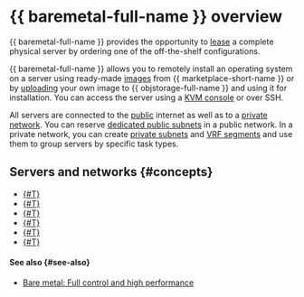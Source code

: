 # {{ baremetal-full-name }} overview

{{ baremetal-full-name }} provides the opportunity to [lease](../operations/servers/server-lease.md) a complete physical server by ordering one of the off-the-shelf configurations.

{{ baremetal-full-name }} allows you to remotely install an operating system on a server using ready-made [images](./images.md) from {{ marketplace-short-name }} or by [uploading](../operations/image-upload.md) your own image to {{ objstorage-full-name }} and using it for installation. You can access the server using a [KVM console](../operations/servers/server-kvm.md) or over SSH.

All servers are connected to the [public](./network.md#public-network) internet as well as to a [private network](./network.md#private-network). You can reserve [dedicated public subnets](./network.md#public-subnet) in a public network. In a private network, you can create [private subnets](./network.md#private-subnet) and [VRF segments](./network.md#vrf-segment) and use them to group servers by specific task types.

## Servers and networks {#concepts}

* [{#T}](./servers.md)
* [{#T}](./server-configurations.md)
* [{#T}](./smart-disk-analysis.md)
* [{#T}](./network.md)
* [{#T}](./dhcp.md)
* [{#T}](./network-restrictions.md)

#### See also {#see-also}

* [Bare metal: Full control and high performance](https://yandex.cloud/ru/blog/bare-metal-guide)